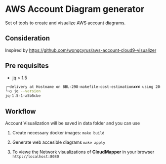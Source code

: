 # AWS Account Diagram generator
Set of tools to create and visualize AWS account diagrams.

## Consideration
Inspired by https://github.com/wongcyrus/aws-account-cloud9-visualizer

## Pre requisites
- jq > 1.5

```bash
╭─delivery at Hostname on BBL-298-makefile-cost-estimation✘✘✘ using 20-05-22 - 7:41:59
╰─○ jq --version
jq-1.5-1-a5b5cbe

```

## Workflow
Account Visualization will be saved in data folder and you can use
1. Create necessary docker images:
`make build`

2. Generate web accesible diagrams
`make apply`

3. To viewe the Network visualizations of **CloudMapper** in your browser `http://localhost:8080`
